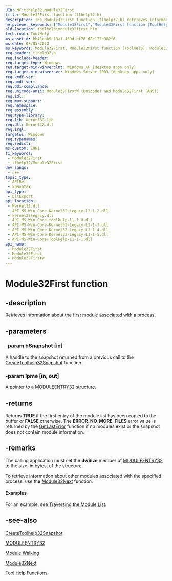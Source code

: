 ```yaml
---
UID: NF:tlhelp32.Module32First
title: Module32First function (tlhelp32.h)
description: The Module32First function (tlhelp32.h) retrieves information about the first module associated with a process.
helpviewer_keywords: ["Module32First","Module32First function [ToolHelp]","Module32FirstW","_win32_module32first","base.module32first","tlhelp32/Module32First","tlhelp32/Module32FirstW","toolhelp.module32first"]
old-location: toolhelp\module32first.htm
tech.root: ToolHelp
ms.assetid: bb41cab9-13a1-469d-bf76-68c172e982f6
ms.date: 08/05/2022
ms.keywords: Module32First, Module32First function [ToolHelp], Module32FirstW, _win32_module32first, base.module32first, tlhelp32/Module32First, tlhelp32/Module32FirstW, toolhelp.module32first
req.header: tlhelp32.h
req.include-header: 
req.target-type: Windows
req.target-min-winverclnt: Windows XP [desktop apps only]
req.target-min-winversvr: Windows Server 2003 [desktop apps only]
req.kmdf-ver: 
req.umdf-ver: 
req.ddi-compliance: 
req.unicode-ansi: Module32FirstW (Unicode) and Module32First (ANSI)
req.idl: 
req.max-support: 
req.namespace: 
req.assembly: 
req.type-library: 
req.lib: Kernel32.lib
req.dll: Kernel32.dll
req.irql: 
targetos: Windows
req.typenames: 
req.redist: 
ms.custom: 19H1
f1_keywords:
 - Module32First
 - tlhelp32/Module32First
dev_langs:
 - c++
topic_type:
 - APIRef
 - kbSyntax
api_type:
 - DllExport
api_location:
 - Kernel32.dll
 - API-MS-Win-Core-Kernel32-Legacy-l1-1-2.dll
 - kernel32legacy.dll
 - API-MS-Win-Core-toolhelp-l1-1-0.dll
 - API-MS-Win-Core-Kernel32-Legacy-L1-1-3.dll
 - API-MS-Win-Core-Kernel32-Legacy-L1-1-4.dll
 - API-MS-Win-Core-Kernel32-Legacy-L1-1-5.dll
 - API-MS-Win-Core-ToolHelp-L1-1-1.dll
api_name:
 - Module32First
 - Module32First
 - Module32FirstW
---
```


# Module32First function


## -description

Retrieves information about the first module associated with a process.

## -parameters

### -param hSnapshot [in]

A handle to the snapshot returned from a previous call to the 
<a href="/windows/desktop/api/tlhelp32/nf-tlhelp32-createtoolhelp32snapshot">CreateToolhelp32Snapshot</a> function.

### -param lpme [in, out]

A pointer to a 
<a href="/windows/desktop/api/tlhelp32/ns-tlhelp32-moduleentry32">MODULEENTRY32</a> structure.

## -returns

Returns <b>TRUE</b> if the first entry of the module list has been copied to the buffer or <b>FALSE</b> otherwise. The <b>ERROR_NO_MORE_FILES</b> error value is returned by the 
<a href="/windows/desktop/api/errhandlingapi/nf-errhandlingapi-getlasterror">GetLastError</a> function if no modules exist or the snapshot does not contain module information.

## -remarks

The calling application must set the <b>dwSize</b> member of 
<a href="/windows/desktop/api/tlhelp32/ns-tlhelp32-moduleentry32">MODULEENTRY32</a> to the size, in bytes, of the structure.

To retrieve information about other modules associated with the specified process, use the 
<a href="/windows/desktop/api/tlhelp32/nf-tlhelp32-module32next">Module32Next</a> function.


#### Examples

For an example, see 
<a href="/windows/desktop/ToolHelp/traversing-the-module-list">Traversing the Module List</a>.

<div class="code"></div>

## -see-also

<a href="/windows/desktop/api/tlhelp32/nf-tlhelp32-createtoolhelp32snapshot">CreateToolhelp32Snapshot</a>



<a href="/windows/desktop/api/tlhelp32/ns-tlhelp32-moduleentry32">MODULEENTRY32</a>



<a href="/windows/desktop/ToolHelp/module-walking">Module Walking</a>



<a href="/windows/desktop/api/tlhelp32/nf-tlhelp32-module32next">Module32Next</a>



<a href="/windows/desktop/ToolHelp/tool-help-functions">Tool Help Functions</a>
